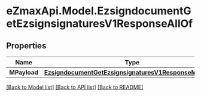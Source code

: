 
# eZmaxApi.Model.EzsigndocumentGetEzsignsignaturesV1ResponseAllOf

## Properties

Name | Type | Description | Notes
------------ | ------------- | ------------- | -------------
**MPayload** | [**EzsigndocumentGetEzsignsignaturesV1ResponseMPayload**](EzsigndocumentGetEzsignsignaturesV1ResponseMPayload.md) |  | 

[[Back to Model list]](../README.md#documentation-for-models)
[[Back to API list]](../README.md#documentation-for-api-endpoints)
[[Back to README]](../README.md)

